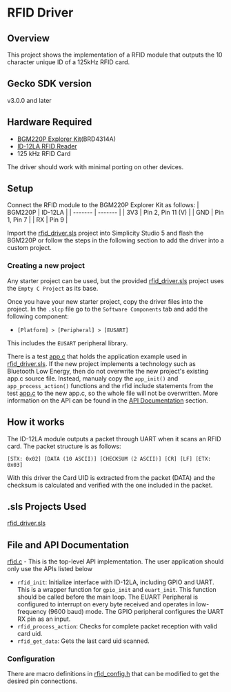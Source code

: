 # RFID Driver
## Overview
This project shows the implementation of a RFID module that outputs the 10 character unique ID of a 125kHz RFID card.

## Gecko SDK version
v3.0.0 and later

## Hardware Required
- [BGM220P Explorer Kit](https://www.silabs.com/development-tools/wireless/bluetooth/bgm220-explorer-kit)(BRD4314A)
- [ID-12LA RFID Reader](https://www.sparkfun.com/products/11827)
- 125 kHz RFID Card

The driver should work with minimal porting on other devices.

## Setup
Connect the RFID module to the BGM220P Explorer Kit as follows:
| BGM220P | ID-12LA |
| ------- | ------- |
| 3V3 | Pin 2, Pin 11 (V) |
| GND | Pin 1, Pin 7 |
| RX | Pin 9 | 

Import the [rfid_driver.sls](SimplicityStudio/rfid_driver.sls) project into Simplicity Studio 5 and flash the BGM220P or follow the steps in the following section to add the driver into a custom project.

### Creating a new project
Any starter project can be used, but the provided [rfid_driver.sls](SimplicityStudio/rfid_driver.sls) project uses the `Empty C Project` as its base.

Once you have your new starter project, copy the driver files into the project. In the `.slcp` file go to the `Software Components` tab and add the following component:
- `[Platform] > [Peripheral] > [EUSART]`
  
This includes the `EUSART` peripheral library.

There is a test [app.c](test/app.c) that holds the application example used in [rfid_driver.sls](SimplicityStudio/rfid_driver.sls). If the new project implements a technology such as Bluetooth Low Energy, then do not overwrite the new project's existing app.c source file. Instead, manualy copy the `app_init()` and `app_process_action()` functions and the rfid include statements from the test [app.c](test/app.c) to the new app.c, so the whole file will not be overwritten. More information on the API can be found in the [API Documentation](#file-and-api-documentation) section.

## How it works
The ID-12LA module outputs a packet through UART when it scans an RFID card. The packet structure is as follows: 
```
[STX: 0x02] [DATA (10 ASCII)] [CHECKSUM (2 ASCII)] [CR] [LF] [ETX: 0x03]
```
With this driver the Card UID is extracted from the packet (DATA) and the checksum is calculated and verified with the one included in the packet.

## .sls Projects Used
[rfid_driver.sls](SimplicityStudio/rfid_driver.sls)

## File and API Documentation
[rfid.c](src/rfid.c) - This is the top-level API implementation. The user application should only use the APIs listed below
- `rfid_init`: Initialize interface with ID-12LA, including GPIO and UART. This is a wrapper function for `gpio_init` and `euart_init`. This function should be called before the main loop. The EUART Peripheral is configured to interrupt on every byte received and operates in low-frequency (9600 baud) mode. The GPIO peripheral configures the UART RX pin as an input.
- `rfid_process_action`: Checks for complete packet reception with valid card uid.
- `rfid_get_data`: Gets the last card uid scanned.

### Configuration
There are macro definitions in [rfid_config.h](inc/rfid_config.h) that can be modified to get the desired pin connections.

